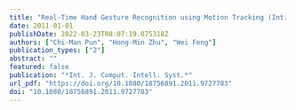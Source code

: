 ```yaml
---
title: "Real-Time Hand Gesture Recognition using Motion Tracking (Int. J. Comput. Intell. Syst., 2011)"
date: 2011-01-01
publishDate: 2022-03-23T08:07:19.075318Z
authors: ["Chi-Man Pun", "Hong-Min Zhu", "Wei Feng"]
publication_types: ["2"]
abstract: ""
featured: false
publication: "*Int. J. Comput. Intell. Syst.*"
url_pdf: "https://doi.org/10.1080/18756891.2011.9727783"
doi: "10.1080/18756891.2011.9727783"
---
```


